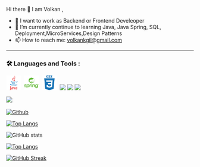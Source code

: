 Hi there 👋 I am Volkan ,

- 🔭 I want to work as Backend or Frontend Develeoper
- 🌱 I’m currently continue to learning Java, Java Spring, SQL, Deployment,MicroServices,Design Patterns
- 📫 How to reach me: volkankgil@gmail.com

----

### :hammer_and_wrench: Languages and Tools :
  <img src="https://github.com/devicons/devicon/blob/master/icons/java/java-original-wordmark.svg" title="Java" alt="Java" width="40" height="40"/>&nbsp; <img src="https://github.com/devicons/devicon/blob/master/icons/spring/spring-original-wordmark.svg" title="Spring" alt="Spring" width="40" height="40"/>&nbsp; <img src="https://github.com/devicons/devicon/blob/master/icons/css3/css3-plain-wordmark.svg"  title="CSS3" alt="CSS" width="40" height="40"/>&nbsp; <img src="https://img.icons8.com/color/48/000000/postgreesql.png"/> <img src="https://img.icons8.com/fluency/48/000000/docker.png"/>  <img src="https://img.icons8.com/color/48/000000/git.png"/>

![](https://visitor-badge.laobi.icu/badge?page_id=volkankgil.colkankgil)

[![Github](https://img.shields.io/github/followers/CharalambosIoannou?label=Follow&style=social)](https://github.com/volkankgil)


[![Top Langs](https://github-readme-stats.vercel.app/api/top-langs/?username=volkankgil&layout=compact)](https://github.com/anuraghazra/github-readme-stats)


![GitHub stats](https://github-readme-stats.vercel.app/api?username=volkankgil&show_icons=true&theme=tokyonight)


[![Top Langs](https://github-readme-stats.vercel.app/api/top-langs/?username=volkankgil&layout=compact)](https://github.com/anuraghazra/github-readme-stats)

[![GitHub Streak](https://streak-stats.demolab.com/?user=volkankgil&theme=dark)](https://git.io/streak-stats)


